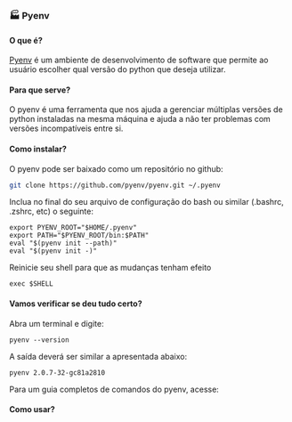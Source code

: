 ### 🏭 Pyenv

#### O que é?

[Pyenv](https://github.com/pyenv/pyenv) é um ambiente de desenvolvimento de software que permite ao usuário escolher qual versão do python que deseja utilizar.

#### Para que serve?

O pyenv é uma ferramenta que nos ajuda a gerenciar múltiplas versões de python instaladas na mesma máquina e ajuda a não ter problemas com versões incompatíveis entre si.

#### Como instalar?

O pyenv pode ser baixado como um repositório no github:

```bash
git clone https://github.com/pyenv/pyenv.git ~/.pyenv
```

Inclua no final do seu arquivo de configuração do bash ou similar (.bashrc, .zshrc, etc) o seguinte:

```
export PYENV_ROOT="$HOME/.pyenv"
export PATH="$PYENV_ROOT/bin:$PATH"
eval "$(pyenv init --path)"
eval "$(pyenv init -)"
```

Reinicie seu shell para que as mudanças tenham efeito

```
exec $SHELL
```

#### Vamos verificar se deu tudo certo?

Abra um terminal e digite:

`pyenv --version`

A saída deverá ser similar a apresentada abaixo:

```
pyenv 2.0.7-32-gc81a2810
```

Para um guia completos de comandos do pyenv, acesse:


#### Como usar?
